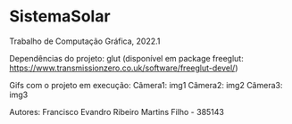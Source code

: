 # SistemaSolar
Trabalho de Computação Gráfica, 2022.1

Dependências do projeto:
glut (disponível em package freeglut: https://www.transmissionzero.co.uk/software/freeglut-devel/)

Gifs com o projeto em execução:
  Câmera1:    img1
  Câmera2:    img2
  Câmera3:    img3

Autores:
  Francisco Evandro Ribeiro Martins Filho - 385143
